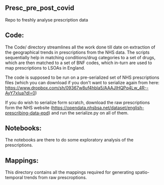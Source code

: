 ## Presc_pre_post_covid
Repo to freshly analyse prescription data

## Code: 
The Code/ directory streamlines all the work done till date on extraction of the geographical trends in prescriptions from the NHS data. 
The scripts sequentially help in matching conditions/drug categories to a set of drugs, 
which are then matched to a set of BNF codes, which in-turn are used to map prescriptions to LSOAs in England. 


The code is supposed to be run on a pre-serialized set of NHS prescriptions files (which you can download if you don't want to serialize again from here: https://www.dropbox.com/sh/09367w8uf4hbla5/AAAJIHQPq4Lw_4R--AyY7xIua?dl=0)

If you do wish to serialize form scratch, download the raw prescriptions form the NHS website (https://opendata.nhsbsa.net/dataset/english-prescribing-data-epd) and run the serialize.py on all of them. 

## Notebooks: 
The notebooks are there to do some exploratory analysis of the prescriptions. 

## Mappings: 
This directory contains all the mappings required for generating spatio-temporal trends from raw prescroptions. 
